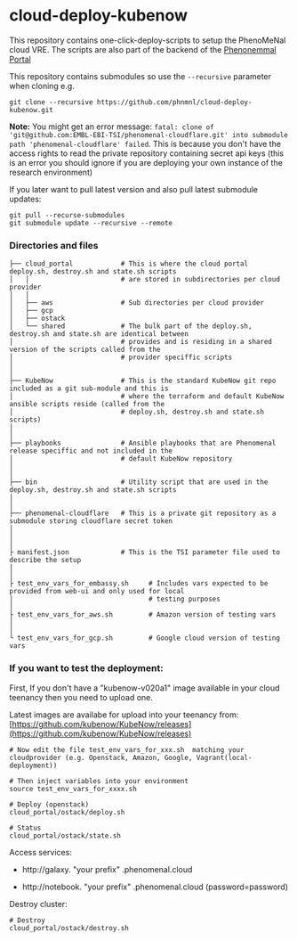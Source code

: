 # cloud-deploy-kubenow
This repository contains one-click-deploy-scripts to setup the PhenoMeNal cloud VRE.
The scripts are also part of the backend of the [Phenonemmal Portal](http://portal.phenomenal-h2020.eu/cloud-research-environment)


This repository contains submodules so use the `--recursive` parameter when cloning e.g.

    git clone --recursive https://github.com/phnmnl/cloud-deploy-kubenow.git
 
 **Note:** You might get an error message: `fatal: clone of 'git@github.com:EMBL-EBI-TSI/phenomenal-cloudflare.git'
  into submodule path 'phenomenal-cloudflare' failed`. This is because you don't have the access rights to read the
  private repository containing secret api keys (this is an error you should ignore if you are deploying your own instance
  of the research environment)
 
If you later want to pull latest version and also pull latest submodule updates:

    git pull --recurse-submodules
    git submodule update --recursive --remote
 

### Directories and files

    ├── cloud_portal            # This is where the cloud portal deploy.sh, destroy.sh and state.sh scripts 
    │   │                       # are stored in subdirectories per cloud provider
    │   │
    │   ├── aws                 # Sub directories per cloud provider
    │   ├── gcp
    │   ├── ostack
    │   └── shared              # The bulk part of the deploy.sh, destroy.sh and state.sh are identical between
    │                           # provides and is residing in a shared version of the scripts called from the
    │                           # provider speciffic scripts
    │
    │
    ├── KubeNow                 # This is the standard KubeNow git repo included as a git sub-module and this is
    │                           # where the terraform and default KubeNow ansible scripts reside (called from the
    │                           # deploy.sh, destroy.sh and state.sh scripts)
    │                            
    │                            
    ├── playbooks               # Ansible playbooks that are Phenomenal release speciffic and not included in the
    │                           # default KubeNow repository    
    │
    │
    ├── bin                     # Utility script that are used in the deploy.sh, destroy.sh and state.sh scripts
    │
    │
    ├── phenomenal-cloudflare   # This is a private git repository as a submodule storing cloudflare secret token
    │
    │
    │
    ├ manifest.json             # This is the TSI parameter file used to describe the setup
    │
    │
    ├ test_env_vars_for_embassy.sh     # Includes vars expected to be provided from web-ui and only used for local
    │                                  # testing purposes
    │
    ├ test_env_vars_for_aws.sh         # Amazon version of testing vars       
    │
    │
    └ test_env_vars_for_gcp.sh         # Google cloud version of testing vars                                     


  
### If you want to test the deployment:

First, If you don't have a "kubenow-v020a1" image available in your cloud teenancy then you need to upload one.

Latest images are availabe for upload into your teenancy from: [https://github.com/kubenow/KubeNow/releases](https://github.com/kubenow/KubeNow/releases)
    
    # Now edit the file test_env_vars_for_xxx.sh  matching your cloudprovider (e.g. Openstack, Amazon, Google, Vagrant(local-deployment))
    
    # Then inject variables into your environment
    source test_env_vars_for_xxxx.sh
    
    # Deploy (openstack)
    cloud_portal/ostack/deploy.sh
    
    # Status
    cloud_portal/ostack/state.sh
    
Access services:
    
- http://galaxy. "your prefix" .phenomenal.cloud
    
- http://notebook. "your prefix" .phenomenal.cloud (password=password)
    
Destroy cluster:
    
    # Destroy
    cloud_portal/ostack/destroy.sh
